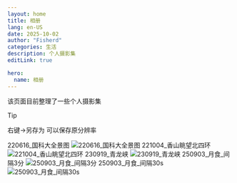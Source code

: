 ```yaml
---
layout: home
title: 相册
lang: en-US
date: 2025-10-02
author: "Fisherd"
categories: 生活
description: 个人摄影集
editLink: true

hero:
  name: 相册
---
```

该页面目前整理了一些个人摄影集
> [!Tip]
> 右键→另存为 可以保存原分辨率

220616_国科大全景图
![220616_国科大全景图](/images/220616_ucas.jpg)
221004_香山眺望北四环
![221004_香山眺望北四环](/images/221004_xiangshan.jpg)
230919_青龙峡
![230919_青龙峡](/images/230319_qinglongxia.jpg)
250903_月食_间隔3分
![250903_月食_间隔3分](/images/250903_lunar_eclipse_3min.jpg)
250903_月食_间隔30s
![250903_月食_间隔30s](/images/250903_lunar_eclipse_30s.jpg)